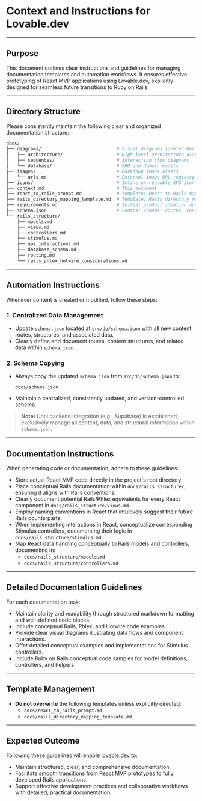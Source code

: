 # Context and Instructions for Lovable.dev

---

## Purpose

This document outlines clear instructions and guidelines for managing documentation templates and automation workflows. It ensures effective prototyping of React MVP applications using Lovable.dev, explicitly designed for seamless future transitions to Ruby on Rails.

---

## Directory Structure

Please consistently maintain the following clear and organized documentation structure:

```bash
docs/
├── diagrams/                            # Visual diagrams (prefer Mermaid, fallback PNG/SVG)
│   ├── architecture/                    # High-level architecture diagrams
│   ├── sequences/                       # Interaction flow diagrams
│   └── database/                        # ERD and domain models
├── images/                              # Markdown image assets
│   └── urls.md                          # External image URL registry
├── icons/                               # Inline or reusable SVG icon files
├── context.md                           # This document
├── react_to_rails_prompt.md             # Template: React to Rails mapping
├── rails_directory_mapping_template.md  # Template: Rails directory mapping
├── requirements.md                      # Initial product ideation and requirements
├── schema.json                          # Central schema: routes, content, and data structure
└── rails_structure/
    ├── models.md
    ├── views.md
    ├── controllers.md
    ├── stimulus.md
    ├── api_interactions.md
    ├── database_schema.md
    ├── routing.md
    └── rails_phlex_hotwire_considerations.md
```

---

## Automation Instructions

Whenever content is created or modified, follow these steps:

### 1. Centralized Data Management

- Update `schema.json` located at `src/db/schema.json` with all new content, routes, structures, and associated data.
- Clearly define and document routes, content structures, and related data within `schema.json`.

### 2. Schema Copying

- Always copy the updated `schema.json` from `src/db/schema.json` to:
  ```
  docs/schema.json
  ```
- Maintain a centralized, consistently updated, and version-controlled schema.

> **Note:** Until backend integration (e.g., Supabase) is established, exclusively manage all content, data, and structural information within `schema.json`.

---

## Documentation Instructions

When generating code or documentation, adhere to these guidelines:

- Store actual React MVP code directly in the project's root directory.
- Place conceptual Rails documentation within `docs/rails_structure/`, ensuring it aligns with Rails conventions.
- Clearly document potential Rails/Phlex equivalents for every React component in `docs/rails_structure/views.md`.
- Employ naming conventions in React that intuitively suggest their future Rails counterparts.
- When implementing interactions in React, conceptualize corresponding Stimulus controllers, documenting their logic in `docs/rails_structure/stimulus.md`.
- Map React data handling conceptually to Rails models and controllers, documenting in:
  - `docs/rails_structure/models.md`
  - `docs/rails_structure/controllers.md`

---

## Detailed Documentation Guidelines

For each documentation task:

- Maintain clarity and readability through structured markdown formatting and well-defined code blocks.
- Include conceptual Rails, Phlex, and Hotwire code examples.
- Provide clear visual diagrams illustrating data flows and component interactions.
- Offer detailed conceptual examples and implementations for Stimulus controllers.
- Include Ruby on Rails conceptual code samples for model definitions, controllers, and helpers.

---

## Template Management

- **Do not overwrite** the following templates unless explicitly directed:
  - `docs/react_to_rails_prompt.md`
  - `docs/rails_directory_mapping_template.md`

---

## Expected Outcome

Following these guidelines will enable lovable.dev to:

- Maintain structured, clear, and comprehensive documentation.
- Facilitate smooth transitions from React MVP prototypes to fully developed Rails applications.
- Support effective development practices and collaborative workflows with detailed, practical documentation.

